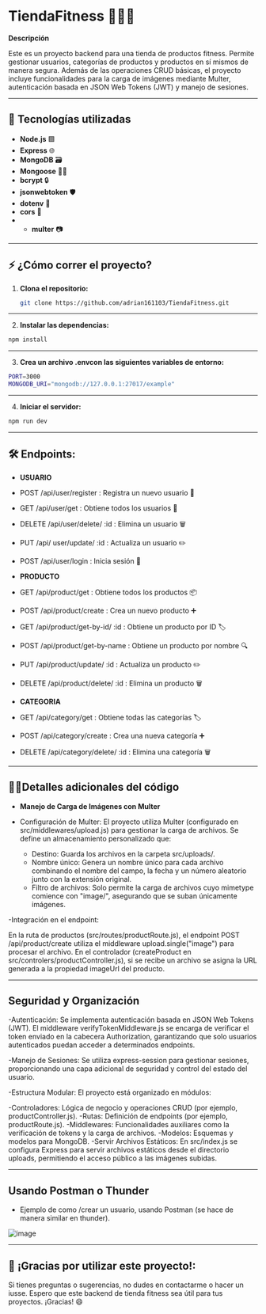 # TiendaFitness 🏋️‍♂️💪

**Descripción**  

Este es un proyecto backend para una tienda de productos fitness. Permite gestionar usuarios, categorías de productos y productos en sí mismos 
de manera segura. Además de las operaciones CRUD básicas, el proyecto incluye funcionalidades para la carga de imágenes mediante Multer, 
autenticación basada en JSON Web Tokens (JWT) y manejo de sesiones.

---

## 🚀 Tecnologías utilizadas

- **Node.js** 🟩
- **Express** 🌐
- **MongoDB** 🗃️
- **Mongoose** 🧑‍💻
- **bcrypt** 🔒
- **jsonwebtoken** 🛡️
- **dotenv** 📄
- **cors** 🔗
- - **multer** 📷
---

## ⚡ ¿Cómo correr el proyecto?

1. **Clona el repositorio:**
   ```bash
   git clone https://github.com/adrian161103/TiendaFitness.git
   ```
   
---
2. **Instalar las dependencias:**
```bash
npm install
```

---
3. **Crea un archivo .envcon las siguientes variables de entorno:**
```bash
PORT=3000
MONGODB_URI="mongodb://127.0.0.1:27017/example"
```

---
4. **Iniciar el servidor:**
```bash
npm run dev
```

---

## 🛠️ Endpoints:
- **USUARIO**
- POST /api/user/register : Registra un nuevo usuario 👤
- GET /api/user/get : Obtiene todos los usuarios 👀
- DELETE /api/user/delete/ :id : Elimina un usuario 🗑️
- PUT /api/ user/update/ :id : Actualiza un usuario ✏️
- POST /api/user/login : Inicia sesión 🔐
  
- **PRODUCTO**
- GET /api/product/get : Obtiene todos los productos 📦
- POST /api/product/create : Crea un nuevo producto ➕
- GET /api/product/get-by-id/ :id : Obtiene un producto por ID 🏷️
- POST /api/product/get-by-name : Obtiene un producto por nombre 🔍
- PUT /api/product/update/ :id : Actualiza un producto ✏️
- DELETE /api/product/delete/ :id : Elimina un producto 🗑️
  
- **CATEGORIA**
- GET /api/category/get : Obtiene todas las categorías 🏷️
- POST /api/category/create : Crea una nueva categoría ➕
- DELETE /api/category/delete/ :id : Elimina una categoría 🗑️
---
## 🧑‍💻**Detalles adicionales del código** 
- **Manejo de Carga de Imágenes con Multer** 
- Configuración de Multer:
 El proyecto utiliza Multer (configurado en src/middlewares/upload.js) para gestionar la carga de archivos. Se define un almacenamiento 
 personalizado que:

  - Destino: Guarda los archivos en la carpeta src/uploads/.
  - Nombre único: Genera un nombre único para cada archivo combinando el nombre del campo, la fecha y un número aleatorio junto con la 
    extensión original.
  - Filtro de archivos: Solo permite la carga de archivos cuyo mimetype comience con "image/", asegurando que se suban únicamente imágenes.

-Integración en el endpoint:

En la ruta de productos (src/routes/productRoute.js), el endpoint POST /api/product/create utiliza el middleware upload.single("image") para 
procesar el archivo. En el controlador (createProduct en src/controlers/productController.js), si se recibe un archivo se asigna la URL 
generada a la propiedad imageUrl del producto.

---

## **Seguridad y Organización**
-Autenticación:
 Se implementa autenticación basada en JSON Web Tokens (JWT). El middleware verifyTokenMiddleware.js se encarga de verificar el token enviado 
 en la cabecera Authorization, garantizando que solo usuarios autenticados puedan acceder a determinados endpoints.

-Manejo de Sesiones:
 Se utiliza express-session para gestionar sesiones, proporcionando una capa adicional de seguridad y control del estado del usuario.

-Estructura Modular:
 El proyecto está organizado en módulos:

  -Controladores: Lógica de negocio y operaciones CRUD (por ejemplo, productController.js).
  -Rutas: Definición de endpoints (por ejemplo, productRoute.js).
  -Middlewares: Funcionalidades auxiliares como la verificación de tokens y la carga de archivos.
  -Modelos: Esquemas y modelos para MongoDB.
  -Servir Archivos Estáticos:
   En src/index.js se configura Express para servir archivos estáticos desde el directorio uploads, permitiendo el acceso público a las 
   imágenes subidas.

---
## **Usando Postman o Thunder**
- Ejemplo de como /crear un usuario, usando Postman (se hace de manera similar en thunder).
  
![image](https://github.com/user-attachments/assets/484b6a71-894b-4c22-9232-bfdeb88e73e5)



  ---
  ## 🙏 ¡Gracias por utilizar este proyecto!:
Si tienes preguntas o sugerencias, no dudes en contactarme o hacer un iusse. Espero que este backend de tienda fitness sea útil para tus proyectos. ¡Gracias! 😄





